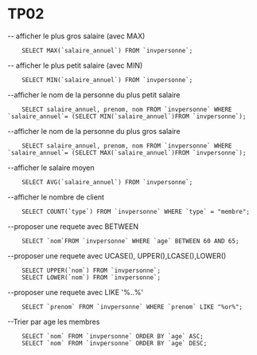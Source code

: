 # TP02

-- afficher le plus gros salaire (avec MAX)
```mysql
    SELECT MAX(`salaire_annuel`) FROM `invpersonne`;
```

-- afficher le plus petit salaire (avec MIN)
```mysql
    SELECT MIN(`salaire_annuel`) FROM `invpersonne`;
```

--afficher le nom de la personne du plus petit salaire
```mysql
    SELECT salaire_annuel, prenom, nom FROM `invpersonne` WHERE `salaire_annuel`= (SELECT MIN(`salaire_annuel`)FROM `invpersonne`);
```

--afficher le nom de la personne du plus gros salaire
```mysql
    SELECT salaire_annuel, prenom, nom FROM `invpersonne` WHERE `salaire_annuel`= (SELECT MAX(`salaire_annuel`)FROM `invpersonne`);
```

--afficher le salaire moyen
```mysql
    SELECT AVG(`salaire_annuel`) FROM `invpersonne`;
```

--afficher le nombre de client
```mysql
    SELECT COUNT(`type`) FROM `invpersonne` WHERE `type` = "membre";
```

--proposer une requete avec BETWEEN
```mysql
    SELECT `nom`FROM `invpersonne` WHERE `age` BETWEEN 60 AND 65;
```

--proposer une requete avec UCASE(), UPPER(),LCASE(),LOWER()
```mysql
    SELECT UPPER(`nom`) FROM `invpersonne`;
    SELECT LOWER(`nom`) FROM `invpersonne`;
```

--proposer une requete avec LIKE '%..%'
```mysql
    SELECT `prenom` FROM `invpersonne` WHERE `prenom` LIKE "%or%";
```

--Trier par age les membres
```mysql
    SELECT `nom` FROM `invpersonne` ORDER BY `age` ASC;
    SELECT `nom` FROM `invpersonne` ORDER BY `age` DESC;
```